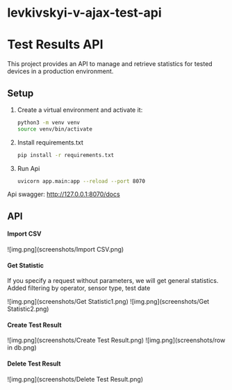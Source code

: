 # levkivskyi-v-ajax-test-api


# Test Results API

This project provides an API to manage and retrieve statistics for tested devices in a production environment.

## Setup

1. Create a virtual environment and activate it:
   ```bash
   python3 -m venv venv
   source venv/bin/activate
   
2. Install requirements.txt
   ```bash
   pip install -r requirements.txt
   
3. Run Api
   ```bash
   uvicorn app.main:app --reload --port 8070
   
Api swagger: http://127.0.0.1:8070/docs

## API

#### Import CSV

![img.png](screenshots/Import CSV.png)

#### Get Statistic

If you specify a request without parameters, we will get general statistics. Added filtering by operator, sensor type, test date

![img.png](screenshots/Get Statistic1.png)
![img.png](screenshots/Get Statistic2.png)

#### Create Test Result

![img.png](screenshots/Create Test Result.png)
![img.png](screenshots/row in db.png)

#### Delete Test Result

![img.png](screenshots/Delete Test Result.png)


